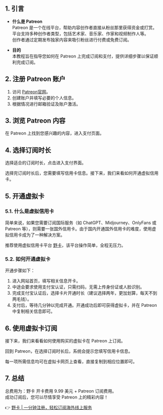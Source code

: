 ## 1. 引言

- **什么是 Patreon**  
  Patreon 是一个在线平台，帮助内容创作者直接从粉丝那里获得资金或打赏。  
  平台支持多种创作者类型，包括艺术家、音乐家、作家和视频制作人等。  
  创作者通过定期发布独家内容来吸引粉丝进行付费或免费订阅。

- **目的**  
  本教程旨在指导您如何在 Patreon 上完成订阅和支付，提供详细步骤以保证顺利完成订阅。

## 2. 注册 Patreon 账户

1. 访问 [Patreon官网](https://www.patreon.com/)。
2. 创建账户并填写必要的个人信息。
3. 根据情况进行邮箱验证及账户激活。

## 3. 浏览 Patreon 内容

在 Patreon 上找到您感兴趣的内容，进入支付页面。

## 4. 选择订阅时长

选择适合的订阅时长，点击进入支付界面。

选择完订阅时长后，您需要填写信用卡信息。接下来，我们来看如何开通虚拟信用卡。

## 5. 开通虚拟卡

### 5.1. 什么是虚拟信用卡

简单来说，如果您需要订阅国际服务（如 ChatGPT、Midjourney、OnlyFans 或 Patreon 等），则需要一张国外信用卡。由于国内开通国外信用卡的难度，使用虚拟信用卡成为了一种解决方案。  

推荐使用虚拟信用卡平台 [野卡](https://bit.ly/bewildcard)，该平台操作简单，全程无压力。

### 5.2. 如何开通虚拟卡

开通步骤如下：

1. 进入网站首页，填写相关信息开卡。
2. 中途会要求使用支付宝认证，只需扫码，无需上传身份证或人脸识别。
3. 完成支付宝认证后，选择卡片开通时长（建议选择两年，更加划算，每天不到两毛钱）。
4. 支付后，等待几分钟以完成开通。开通成功后即可获得虚拟卡，并在 Patreon 中复制相关信息即可。

## 6. 使用虚拟卡订阅

接下来，我们来看看如何使用购买的虚拟卡在 Patreon 上订阅。

回到 Patreon，在选择订阅时长后，系统会提示您填写信用卡信息。

每一项所需信息均可在虚拟卡网页上查看，直接复制到相应位置即可。

## 7. 总结

总费用为：野卡 开卡费用 9.99 美元 + Patreon 订阅费用。  
成功订阅后，您可以尽情享受 Patreon 上的精彩内容！

👉 [野卡 | 一分钟注册，轻松订阅海外线上服务](https://bit.ly/bewildcard)